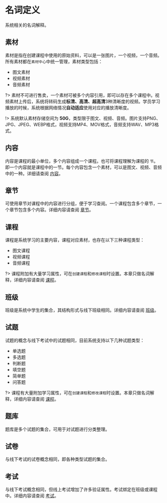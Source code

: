 # 名词定义

系统相关的名词解释。

## 素材

素材是指在创建课程中使用的原始资料，可以是一张图片，一个视频，一个音频。所有素材都在`素材中心`中统一管理，素材类型包括：

- 图文素材
- 视频素材
- 音频素材

?> 素材不可进行售卖，一个素材可被多个内容引用，即可以存在多个课程中。视频素材上传后，系统将转码生成**标清、高清、超高清**3种清晰度的视频。学员学习播放的时候，系统根据网络情况**自动适应**使用对应的播放清晰度。

!> 系统默认素材存储空间为 **50G**，类型限于图文、视频、音频。图片支持PNG、JPG、JPEG、WEBP格式，视频支持MP4、MOV格式，音频支持WAV、MP3格式。

## 内容

内容是课程的最小单位，多个内容组成一个课程。也可将课程理解为课程的 `节`。即一个内容就是课程中的一节。每个内容包含一个素材，可以是图文、视频、音频中的一种。详细请查阅 [内容](zh-cn/content.md)。

## 章节

可使用章节对课程中的内容进行分组，便于学习查阅。一个课程包含多个章节，一个章节包含多个内容。详细内容请查阅 [章节](zh-cn/chapter.md)。

## 课程

课程是系统学习的主要内容，课程对应素材，也存在以下三种课程类型：

- 图文课程
- 视频课程
- 音频课程

?> 课程附加有大量学习属性，可在`创建课程`和`修改课程`时设置。本章只做名词解释，详细内容请查阅 [课程](zh-cn/course.md)。

## 班级

班级是系统中学生的集合，其结构形式与线下班级相同。详细内容请查阅 [班级](zh-cn/classes.md)。

## 试题

试题的概念与线下考试中的试题相同，目前系统支持以下几种试题类型：

- 单选题
- 多选题
- 判断题
- 填空题
- 简单题
- 问答题

?> 课程有大量附加学习属性，可在`创建课程`和`修改课程`时设置。本章只做名词解释，详细内容请查阅 [课程](zh-cn/course.md)。

## 题库

题库是多个试题的集合，可用于对试题进行分类整理。

## 试卷

与线下考试的试卷概念相同，即各种类型试题的集合。

## 考试

与线下考试概念相同，但线上考试增加了许多验证属性。考试绑定在班级或课程中。详细内容请查阅 [考试](zh-cn/exam.md)。